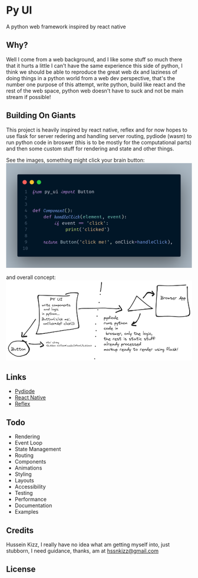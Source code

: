 # Py UI
A python web framework inspired by react native

## Why?

Well I come from a web background, and I like some stuff so much there that it hurts a little I can't have the same experience this side of python, I think we should be able to reproduce the great web dx and laziness of doing things in a python world from a web dev perspective, that's the number one purpose of this attempt, write python, build like react and the rest of the web space, python web doesn't have to suck and not be main stream if possible!

## Building On Giants

This project is heavily inspired by react native, reflex and for now hopes to use flask for server redering and handling server routing, pydiode (wasm) to run python code in broswer (this is to be mostly for the computational parts) and then some custom stuff for rendering and state and other things.

See the images, something might click your brain button:
![Button Example](./static/py-ui-button.png)

and overall concept:
![Concept](./static/py-ui-2023-11-01-1801(1).png)

## Links

-  [Pydiode](https://pyodide.org/en/stable/usage/quickstart.html)
-  [React Native](https://reactnative.dev/)
-  [Reflex](https://reflex.dev/docs/getting-started/introduction/)

## Todo

- Rendering
- Event Loop
- State Management
- Routing
- Components
- Animations
- Styling
- Layouts
- Accessibility
- Testing
- Performance
- Documentation
- Examples

## Credits

Hussein Kizz, I really have no idea what am getting myself into, just stubborn, I need guidance, thanks, am at hssnkizz@gmail.com

## License